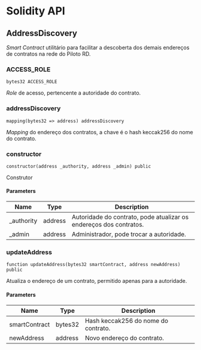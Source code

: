 # Solidity API

## AddressDiscovery

_Smart Contract_ utilitário para facilitar a descoberta dos demais endereços de contratos na rede do Piloto RD.

### ACCESS_ROLE

```solidity
bytes32 ACCESS_ROLE
```

_Role_ de acesso, pertencente a autoridade do contrato.

### addressDiscovery

```solidity
mapping(bytes32 => address) addressDiscovery
```

_Mapping_ do endereço dos contratos, a chave é o hash keccak256 do nome do contrato.

### constructor

```solidity
constructor(address _authority, address _admin) public
```

Construtor

#### Parameters

| Name | Type | Description |
| ---- | ---- | ----------- |
| _authority | address | Autoridade do contrato, pode atualizar os endereços dos contratos. |
| _admin | address | Administrador, pode trocar a autoridade. |

### updateAddress

```solidity
function updateAddress(bytes32 smartContract, address newAddress) public
```

Atualiza o endereço de um contrato, permitido apenas para a autoridade.

#### Parameters

| Name | Type | Description |
| ---- | ---- | ----------- |
| smartContract | bytes32 | Hash keccak256 do nome do contrato. |
| newAddress | address | Novo endereço do contrato. |

